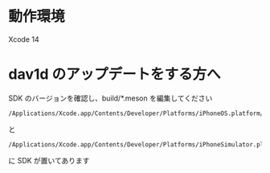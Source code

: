 # 動作環境

Xcode 14

# dav1d のアップデートをする方へ

SDK のバージョンを確認し、build/\*.meson を編集してください

```
/Applications/Xcode.app/Contents/Developer/Platforms/iPhoneOS.platform/Developer/SDKs
```

と

```
/Applications/Xcode.app/Contents/Developer/Platforms/iPhoneSimulator.platform/Developer/SDKs
```

に SDK が置いてあります
